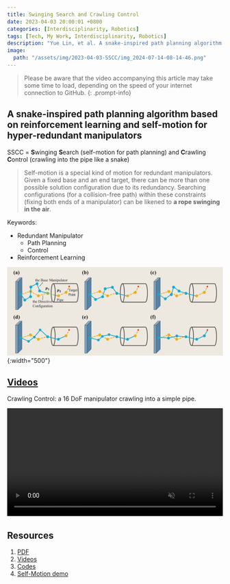 ```yaml
---
title: Swinging Search and Crawling Control
date: 2023-04-03 20:00:01 +0800
categories: [Interdisciplinarity, Robotics]
tags: [Tech, My Work, Interdisciplinarity, Robotics]
description: "Yue Lin, et al. A snake-inspired path planning algorithm based on reinforcement learning and self-motion for hyper-redundant manipulators. International Journal of Advanced Robotic Systems 2022."
image:
  path: "/assets/img/2023-04-03-SSCC/img_2024-07-14-08-14-46.png"
---
```


> Please be aware that the video accompanying this article may take some time to load, depending on the speed of your internet connection to GitHub.
{: .prompt-info}

## A snake-inspired path planning algorithm based on reinforcement learning and self-motion for hyper-redundant manipulators
SSCC = **S**winging **S**earch (self-motion for path planning) and **C**rawling **C**ontrol (crawling into the pipe like a snake)
> Self-motion is a special kind of motion for redundant manipulators. Given a fixed base and an end target, there can be more than one possible solution configuration due to its redundancy. Searching configurations (for a collision-free path) within these constraints (fixing both ends of a manipulator) can be likened to **a rope swinging in the air**.

Keywords:
- Redundant Manipulator
  - Path Planning
  - Control
- Reinforcement Learning

![](../../../assets/img/2023-04-03-SSCC/img_2024-07-14-08-14-46.png){:width="500"}

## [Videos](https://github.com/YueLin301/{{site.baseurl}}/tree/main/assets/my_paper/SSCC)

Crawling Control: a 16 DoF manipulator crawling into a simple pipe.

<video controls autoplay muted loop style="width: 100%;" src="{{ site.baseurl }}/assets/my_paper/SSCC/simple_16_2_speedup.mp4"></video>

## Resources
1. [PDF](https://journals.sagepub.com/doi/pdf/10.1177/17298806221110022)
2. [Videos](https://github.com/YueLin301/{{site.baseurl}}/tree/main/assets/my_paper/SSCC)
3. [Codes](https://github.com/YueLin301/Swinging-Search-Crawling-Control)
4. [Self-Motion demo](https://github.com/YueLin301/Swinging-Search-Crawling-Control)

<object data="{{ site.baseurl }}/assets/my_paper/SSCC/SSCC.pdf" type="application/pdf" width="100%" height="1000px">
</object>